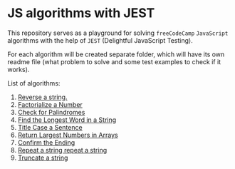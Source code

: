 # JS algorithms with JEST

This repository serves as a playground for solving `freeCodeCamp` `JavaScript` algorithms with the help of `JEST` (Delightful JavaScript Testing).

For each algorithm will be created separate folder, which will have its own readme file (what problem to solve and some test examples to check if it works).

List of algorithms:

1. [Reverse a string.](01_reverse_a_string)
1. [Factorialize a Number](02_factorialize)
1. [Check for Palindromes](03_check_for_palindromes)
1. [Find the Longest Word in a String](04_find_the_longest_word_in_a_string)
1. [Title Case a Sentence](05_title_case_a_sentence)
1. [Return Largest Numbers in Arrays](06_largest_numbers_in_arrays)
1. [Confirm the Ending](07_confirm_the_ending)
1. [Repeat a string repeat a string](08_repeat_a_string)
1. [Truncate a string](09_truncate_a_string)